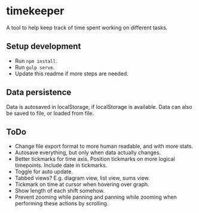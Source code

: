 # timekeeper
A tool to help keep track of time spent working on different tasks.

## Setup development

- Run `npm install`.
- Run `gulp serve`.
- Update this readme if more steps are needed.

## Data persistence
Data is autosaved in localStorage, if localStorage is available. Data can also be saved to file, or loaded from file.

## ToDo
- Change file export format to more human readable, and with more stats.
- Autosave everything, but only when data actually changes.
- Better tickmarks for time axis. Position tickmarks on more logical timepoints. Include date in tickmarks.
- Toggle for auto update.
- Tabbed views? E.g. diagram view, list view, sums view.
- Tickmark on time at cursor when hovering over graph.
- Show length of each shift somehow.
- Prevent zooming while panning and panning while zooming when performing these actions by scrolling.